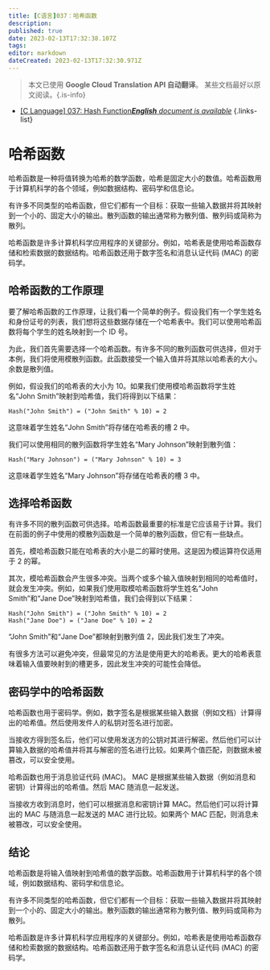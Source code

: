 ```yaml
---
title: [C语言]037：哈希函数
description: 
published: true
date: 2023-02-13T17:32:38.107Z
tags: 
editor: markdown
dateCreated: 2023-02-13T17:32:30.971Z
---
```


> 本文已使用 **Google Cloud Translation API 自动翻译**。
某些文档最好以原文阅读。{.is-info}



- [[C Language] 037: Hash Function***English** document is available*](/en/Knowledge-base/Algorithm/c-language-037-hash-function)
{.links-list}


# 哈希函数

哈希函数是一种将值转换为哈希的数学函数，哈希是固定大小的数值。哈希函数用于计算机科学的各个领域，例如数据结构、密码学和信息论。

有许多不同类型的哈希函数，但它们都有一个目标：获取一些输入数据并将其映射到一个小的、固定大小的输出。散列函数的输出通常称为散列值、散列码或简称为散列。

哈希函数是许多计算机科学应用程序的关键部分。例如，哈希表是使用哈希函数存储和检索数据的数据结构。哈希函数还用于数字签名和消息认证代码 (MAC) 的密码学。

## 哈希函数的工作原理

要了解哈希函数的工作原理，让我们看一个简单的例子。假设我们有一个学生姓名和身份证号的列表，我们想将这些数据存储在一个哈希表中。我们可以使用哈希函数将每个学生的姓名映射到一个 ID 号。

为此，我们首先需要选择一个哈希函数。有许多不同的散列函数可供选择，但对于本例，我们将使用模散列函数。此函数接受一个输入值并将其除以哈希表的大小。余数是散列值。

例如，假设我们的哈希表的大小为 10。如果我们使用模哈希函数将学生姓名“John Smith”映射到哈希值，我们将得到以下结果：

```
Hash("John Smith") = ("John Smith" % 10) = 2
```

这意味着学生姓名“John Smith”将存储在哈希表的槽 2 中。

我们可以使用相同的散列函数将学生姓名“Mary Johnson”映射到散列值：

```
Hash("Mary Johnson") = ("Mary Johnson" % 10) = 3
```

这意味着学生姓名“Mary Johnson”将存储在哈希表的槽 3 中。

## 选择哈希函数

有许多不同的散列函数可供选择。哈希函数最重要的标准是它应该易于计算。我们在前面的例子中使用的模散列函数是一个简单的散列函数，但它有一些缺点。

首先，模哈希函数只能在哈希表的大小是二的幂时使用。这是因为模运算符仅适用于 2 的幂。

其次，模哈希函数会产生很多冲突。当两个或多个输入值映射到相同的哈希值时，就会发生冲突。例如，如果我们使用取模哈希函数将学生姓名“John Smith”和“Jane Doe”映射到哈希值，我们会得到以下结果：

```
Hash("John Smith") = ("John Smith" % 10) = 2
Hash("Jane Doe") = ("Jane Doe" % 10) = 2
```

“John Smith”和“Jane Doe”都映射到散列值 2，因此我们发生了冲突。

有很多方法可以避免冲突，但最常见的方法是使用更大的哈希表。更大的哈希表意味着输入值要映射到的槽更多，因此发生冲突的可能性会降低。

## 密码学中的哈希函数

哈希函数也用于密码学。例如，数字签名是根据某些输入数据（例如文档）计算得出的哈希值。然后使用发件人的私钥对签名进行加密。

当接收方得到签名后，他们可以使用发送方的公钥对其进行解密。然后他们可以计算输入数据的哈希值并将其与解密的签名进行比较。如果两个值匹配，则数据未被篡改，可以安全使用。

哈希函数也用于消息验证代码 (MAC)。 MAC 是根据某些输入数据（例如消息和密钥）计算得出的哈希值。然后 MAC 随消息一起发送。

当接收方收到消息时，他们可以根据消息和密钥计算 MAC。然后他们可以将计算出的 MAC 与随消息一起发送的 MAC 进行比较。如果两个 MAC 匹配，则消息未被篡改，可以安全使用。

## 结论

哈希函数是将输入值映射到哈希值的数学函数。哈希函数用于计算机科学的各个领域，例如数据结构、密码学和信息论。

有许多不同类型的哈希函数，但它们都有一个目标：获取一些输入数据并将其映射到一个小的、固定大小的输出。散列函数的输出通常称为散列值、散列码或简称为散列。

哈希函数是许多计算机科学应用程序的关键部分。例如，哈希表是使用哈希函数存储和检索数据的数据结构。哈希函数还用于数字签名和消息认证代码 (MAC) 的密码学。
